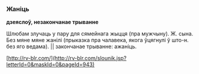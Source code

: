 ### Жаніць
**дзеяслоў, незакончанае трыванне**

Шлюбам злучаць у пару для сямейнага жыцця (пра мужчыну). Ж. сына. Без мяне мяне жанілі (прыказка пра чалавека, якога ўцягнулі ў што-н. без яго ведама). || закончанае трыванне: ажаніць.

<a rel="author">[http://rv-blr.com/](http://rv-blr.com/slounik.jsp?letterId=0&maskId=0&pageId=943)</a>
